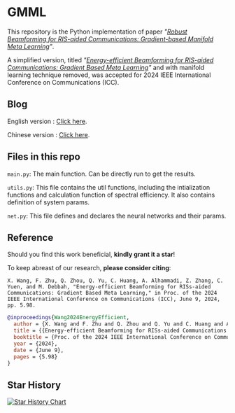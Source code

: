 # GMML
This repository is the Python implementation of paper _"[Robust Beamforming for RIS-aided Communications: Gradient-based Manifold Meta Learning](https://arxiv.org/abs/2402.10626)"_.

A simplified version, titled _"[Energy-efficient Beamforming for RIS-aided Communications: Gradient Based Meta Learning](https://arxiv.org/abs/2311.06861)"_ and with manifold learning technique removed, was accepted for 2024 IEEE International Conference on Communications (ICC).

## Blog
English version : [Click here](https://zhuanlan.zhihu.com/p/695011497).

Chinese version : [Click here](https://zhuanlan.zhihu.com/p/686734331).

## Files in this repo
`main.py`: The main function. Can be directly run to get the results.

`utils.py`: This file contains the util functions, including the intialization functions and calculation function of spectral efficiency. It also contains definition of system params.

`net.py`: This file defines and declares the neural networks and their params.
## Reference
Should you find this work beneficial, **kindly grant it a star**!

To keep abreast of our research, **please consider citing**:
```plain text
X. Wang, F. Zhu, Q. Zhou, Q. Yu, C. Huang, A. Alhammadi, Z. Zhang, C. Yuen, and M. Debbah, "Energy-efficient Beamforming for RISs-aided Communications: Gradient Based Meta Learning," in Proc. of the 2024 IEEE International Conference on Communications (ICC), June 9, 2024, pp. 5.98.
```
```bibtex
@inproceedings{Wang2024EnergyEfficient,
  author = {X. Wang and F. Zhu and Q. Zhou and Q. Yu and C. Huang and A. Alhammadi and Z. Zhang and C. Yuen and M. Debbah},
  title = {{Energy-efficient Beamforming for RISs-aided Communications: Gradient Based Meta Learning}},
  booktitle = {Proc. of the 2024 IEEE International Conference on Communications (ICC)},
  year = {2024},
  date = {June 9},
  pages = {5.98}
}
```
## Star History

<a href="https://star-history.com/#FenghaoZhu/GMML&Date">
 <picture>
   <source media="(prefers-color-scheme: dark)" srcset="https://api.star-history.com/svg?repos=FenghaoZhu/GMML&type=Date&theme=dark" />
   <source media="(prefers-color-scheme: light)" srcset="https://api.star-history.com/svg?repos=FenghaoZhu/GMML&type=Date" />
   <img alt="Star History Chart" src="https://api.star-history.com/svg?repos=FenghaoZhu/GMML&type=Date" />
 </picture>
</a>
